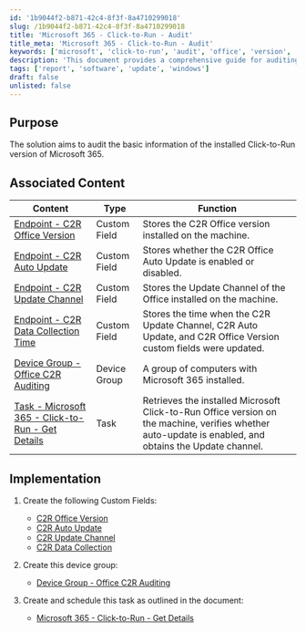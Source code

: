 ```yaml
---
id: '1b9044f2-b871-42c4-8f3f-8a4710299018'
slug: /1b9044f2-b871-42c4-8f3f-8a4710299018
title: 'Microsoft 365 - Click-to-Run - Audit'
title_meta: 'Microsoft 365 - Click-to-Run - Audit'
keywords: ['microsoft', 'click-to-run', 'audit', 'office', 'version', 'update', 'channel', 'auto-update']
description: 'This document provides a comprehensive guide for auditing the Click-to-Run version of Microsoft 365, including the creation of custom fields, device groups, and scheduled tasks to gather essential information about the installed Office version and its update settings.'
tags: ['report', 'software', 'update', 'windows']
draft: false
unlisted: false
---
```


## Purpose

The solution aims to audit the basic information of the installed Click-to-Run version of Microsoft 365.

## Associated Content

| Content                                                                                     | Type          | Function                                                                                                      |
|---------------------------------------------------------------------------------------------|---------------|--------------------------------------------------------------------------------------------------------------|
| [Endpoint - C2R Office Version](<../cwrmm/custom-fields/Endpoint - C2R Office Version.md>)           | Custom Field  | Stores the C2R Office version installed on the machine.                                                    |
| [Endpoint - C2R Auto Update](<../cwrmm/custom-fields/Endpoint - C2R Auto Update.md>)             | Custom Field  | Stores whether the C2R Office Auto Update is enabled or disabled.                                          |
| [Endpoint - C2R Update Channel](<../cwrmm/custom-fields/Endpoint - C2R Update Channel.md>)          | Custom Field  | Stores the Update Channel of the Office installed on the machine.                                          |
| [Endpoint - C2R Data Collection Time](<../cwrmm/custom-fields/Endpoint - C2R Data Collection Time.md>)    | Custom Field  | Stores the time when the C2R Update Channel, C2R Auto Update, and C2R Office Version custom fields were updated. |
| [Device Group - Office C2R Auditing](<../cwrmm/groups/Office C2R Auditing.md>)     | Device Group  | A group of computers with Microsoft 365 installed.                                                         |
| [Task - Microsoft 365 - Click-to-Run - Get Details](<../cwrmm/tasks/Microsoft 365 - Click-to-Run - Get Details.md>) | Task          | Retrieves the installed Microsoft Click-to-Run Office version on the machine, verifies whether auto-update is enabled, and obtains the Update channel. |

## Implementation

1. Create the following Custom Fields:
   - [C2R Office Version](<../cwrmm/custom-fields/Endpoint - C2R Office Version.md>)
   - [C2R Auto Update](<../cwrmm/custom-fields/Endpoint - C2R Auto Update.md>)
   - [C2R Update Channel](<../cwrmm/custom-fields/Endpoint - C2R Update Channel.md>)
   - [C2R Data Collection](<../cwrmm/custom-fields/Endpoint - C2R Data Collection Time.md>)

2. Create this device group:
   - [Device Group - Office C2R Auditing](<../cwrmm/groups/Office C2R Auditing.md>)

3. Create and schedule this task as outlined in the document:
   - [Microsoft 365 - Click-to-Run - Get Details](<../cwrmm/tasks/Microsoft 365 - Click-to-Run - Get Details.md>)



